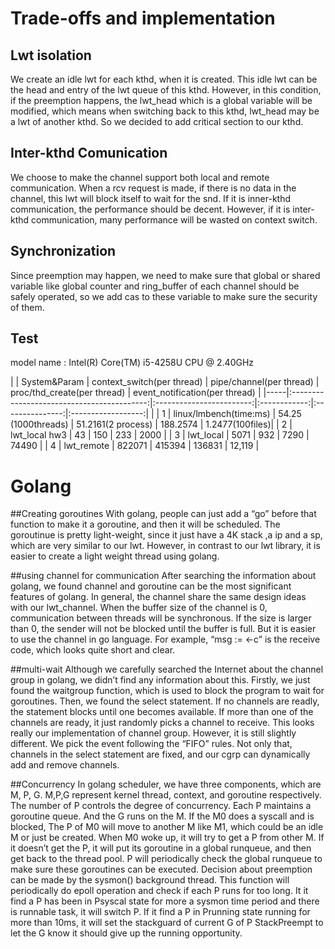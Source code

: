 # Trade-offs and implementation
## Lwt isolation
We create an idle lwt for each kthd, when it is created. This idle lwt can be the head and entry of the lwt queue of this kthd. However, in this condition, if the preemption happens, the lwt_head which is a global variable will be modified, which means when switching back to this kthd, lwt_head may be a lwt of another kthd. So we decided to add critical section to our kthd.

## Inter-kthd Comunication
We choose to make the channel support both local and remote communication. When a rcv request is made, if there is no data in the channel, this lwt will block itself to wait for the snd. If it is inner-kthd communication, the performance should be decent. However, if it is inter-kthd communication, many performance will be wasted on context switch.

## Synchronization
Since preemption may happen, we need to make sure that global or shared variable like global counter and ring_buffer of each channel should be safely operated, so we add cas to these variable to make sure the security of them.

## Test
model name	: Intel(R) Core(TM) i5-4258U CPU @ 2.40GHz

|     |                System&Param                |      context_switch(per thread)      | pipe/channel(per thread)  | proc/thd_create(per thread)  | event_notification(per thread)  |
|-----|:------------------------------------------:|:------------------------:|:------------:|:---------------:|:------------------:|      |
| 1   |     linux/lmbench(time:ms)           |      54.25   (1000threads)        |    51.2161(2 process)    |     188.2574    |       1.2477(100files)|
| 2   |             lwt_local hw3               |           43          |      150     |       233      |         2000       |
| 3   |             lwt_local                   |          5071         |     932     |       7290      |        74490        |
| 4   |             lwt_remote                  |         822071         |     415394    |      136831      |        12,119       |

# Golang
##Creating goroutines
With golang, people can just add a “go” before that function to make it a goroutine, and then it will be scheduled. The goroutinue is pretty light-weight, since it just have a 4K stack ,a ip and a sp, which are very similar to our lwt. However, in contrast to our lwt library, it is easier to create a light weight thread using golang.

##using channel for communication
After searching the information about golang, we found channel and goroutine can be the most significant features of golang. In general, the channel share the same design ideas with our lwt_channel. When the buffer size of the channel is 0, communication between threads will be synchronous. If the size is larger than 0, the sender will not be blocked until the buffer is full. But it is easier to use the channel in go language. For example, “msg := <-c” is the receive code, which looks quite short and clear.

##multi-wait
Although we carefully searched the Internet about the channel group in golang, we didn’t find any information about this.  Firstly, we just found the waitgroup function, which is used to block the program to wait for goroutines. Then, we found the select statement. If no channels are readly, the statement blocks until one becomes available. If more than one of the channels are ready, it just randomly picks a channel to receive. This looks really our implementation of channel group. However, it is still slightly different. We pick the event following the “FIFO” rules. Not only that, channels in the select statement are fixed, and our cgrp can dynamically add and remove channels.

##Concurrency
In golang scheduler, we have three components, which are M, P, G. M,P,G represent kernel thread, context, and goroutine respectively. The number of P controls the degree of concurrency. Each P maintains a goroutine queue. And the G runs on the M. If the M0 does a syscall and is blocked, The P of M0 will move to another M like M1, which could be an idle M or just be created.  When M0 woke up, it will try to get a P from other M. If it doesn’t get the P, it will put its goroutine in a global runqueue, and then get back to the thread pool. P will periodically check the global runqueue to make sure these goroutines can be executed.
Decision about preemption can be made by the sysmon() background thread. This function will periodically do epoll operation and check if each P runs for too long. It it find a P has been in Psyscal state for more a sysmon time period and there is runnable task, it will switch P. If it find a P in Prunning state running for more than 10ms, it will set the stackguard of current G of P StackPreempt to let the G know it should give up the running opportunity.
